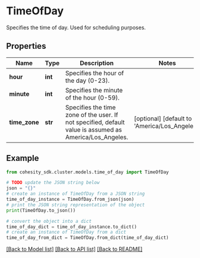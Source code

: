 # TimeOfDay

Specifies the time of day. Used for scheduling purposes.

## Properties

Name | Type | Description | Notes
------------ | ------------- | ------------- | -------------
**hour** | **int** | Specifies the hour of the day (0-23). | 
**minute** | **int** | Specifies the minute of the hour (0-59). | 
**time_zone** | **str** | Specifies the time zone of the user. If not specified, default value is assumed as America/Los_Angeles. | [optional] [default to 'America/Los_Angeles']

## Example

```python
from cohesity_sdk.cluster.models.time_of_day import TimeOfDay

# TODO update the JSON string below
json = "{}"
# create an instance of TimeOfDay from a JSON string
time_of_day_instance = TimeOfDay.from_json(json)
# print the JSON string representation of the object
print(TimeOfDay.to_json())

# convert the object into a dict
time_of_day_dict = time_of_day_instance.to_dict()
# create an instance of TimeOfDay from a dict
time_of_day_from_dict = TimeOfDay.from_dict(time_of_day_dict)
```
[[Back to Model list]](../README.md#documentation-for-models) [[Back to API list]](../README.md#documentation-for-api-endpoints) [[Back to README]](../README.md)



